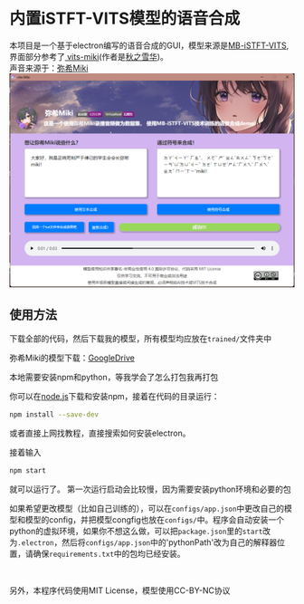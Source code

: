 # 内置iSTFT-VITS模型的语音合成

本项目是一个基于electron编写的语音合成的GUI，模型来源是[MB-iSTFT-VITS](https://github.com/MasayaKawamura/MB-iSTFT-VITS/),界面部分参考了[
vits-miki](https://huggingface.co/spaces/tumuyan/vits-miki)(作者是[秋之雪华](https://space.bilibili.com/80299))。
<br>
声音来源于：[弥希Miki](https://space.bilibili.com/477317922)
![界面](/img/app.png)

## 使用方法

下载全部的代码，然后下载我的模型，所有模型均应放在`trained/`文件夹中

弥希Miki的模型下载：[GoogleDrive](https://drive.google.com/file/d/1JJ0D5h4n9laCNS_EaRqW-5W3YeRec1kv/view?usp=share_link)

本地需要安装npm和python，等我学会了怎么打包我再打包

你可以在[node.js](https://nodejs.org/zh-cn)下载和安装npm，接着在代码的目录运行：

```sh
npm install --save-dev
```

或者直接上网找教程，直接搜索如何安装electron。

接着输入

```sh
npm start
```

就可以运行了。
第一次运行启动会比较慢，因为需要安装python环境和必要的包



如果希望更改模型（比如自己训练的），可以在`configs/app.json`中更改自己的模型和模型的config，并把模型congfig也放在`configs/`中。程序会自动安装一个python的虚拟环境，如果你不想这么做，可以把`package.json`里的`start`改为`.electron`，然后将`configs/app.json`中的'pythonPath'改为自己的解释器位置，请确保`requirements.txt`中的包均已经安装。

<br>

另外，本程序代码使用MIT License，模型使用CC-BY-NC协议
